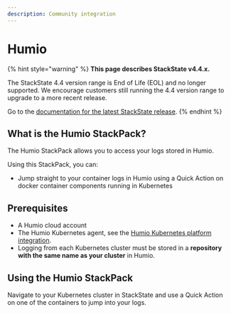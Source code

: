 ```yaml
---
description: Community integration
---
```


# Humio

{% hint style="warning" %}
**This page describes StackState v4.4.x.**

The StackState 4.4 version range is End of Life (EOL) and no longer supported. We encourage customers still running the 4.4 version range to upgrade to a more recent release.

Go to the [documentation for the latest StackState release](https://docs.stackstate.com/stackpacks/integrations/humio).
{% endhint %}

## What is the Humio StackPack?

The Humio StackPack allows you to access your logs stored in Humio.

Using this StackPack, you can:

* Jump straight to your container logs in Humio using a Quick Action on docker container components running in Kubernetes

## Prerequisites

* A Humio cloud account
* The Humio Kubernetes agent, see the [Humio Kubernetes platform integration](https://docs.humio.com/integrations/ingest-logs-from-a-specific-system/kubernetes/).
* Logging from each Kubernetes cluster must be stored in a **repository with the same name as your cluster** in Humio.

## Using the Humio StackPack

Navigate to your Kubernetes cluster in StackState and use a Quick Action on one of the containers to jump into your logs.

